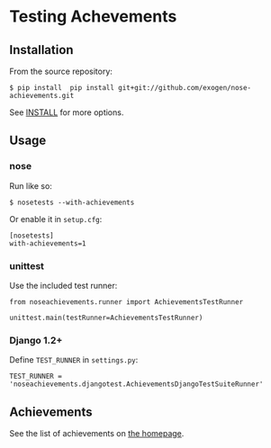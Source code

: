 Testing Achevements
===================

Installation
------------
From the source repository:

    $ pip install  pip install git+git://github.com/exogen/nose-achievements.git

See [INSTALL][] for more options.

Usage
-----
### nose
Run like so:

    $ nosetests --with-achievements

Or enable it in `setup.cfg`:

    [nosetests]
    with-achievements=1

### unittest
Use the included test runner:

    from noseachievements.runner import AchievementsTestRunner
    
    unittest.main(testRunner=AchievementsTestRunner)

### Django 1.2+
Define `TEST_RUNNER` in `settings.py`:

    TEST_RUNNER = 'noseachievements.djangotest.AchievementsDjangoTestSuiteRunner'

Achievements
------------
See the list of achievements on [the homepage][home].

[INSTALL]: http://github.com/exogen/nose-achievements/blob/master/INSTALL
[home]: http://exogen.github.com/nose-achievements/
